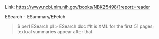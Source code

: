 Link: https://www.ncbi.nlm.nih.gov/books/NBK25498/?report=reader

ESearch - ESummary/EFetch
> $ perl ESearch.pl > ESearch.doc
#It is XML for the first 51 pages; textual summaries appear after that. 
